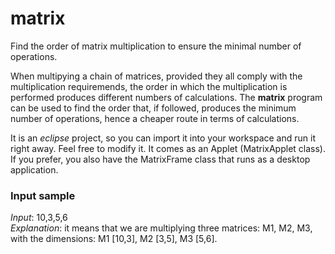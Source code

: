 # matrix
Find the order of matrix multiplication to ensure the minimal number of operations.

<p>When multipying a chain of matrices, provided they all comply with the multiplication requiremends, the order in which the 
multiplication is performed produces different numbers of calculations. The <strong>matrix</strong> program can be used to find the order
that, if followed, produces the minimum number of operations, hence a cheaper route in terms of calculations.

It is an <i>eclipse</i> project, so you can import it into your workspace and run it right away. Feel free to modify it.
It comes as an Applet (MatrixApplet class). If you prefer, you also have the MatrixFrame class that runs as a desktop application.

<p><h3>Input sample</h3>
<i>Input</i>: 10,3,5,6 <br>
<i>Explanation</i>: it means that we are multiplying three matrices: M1, M2, M3, with the dimensions: M1 [10,3], M2 [3,5],
M3 [5,6]. 
